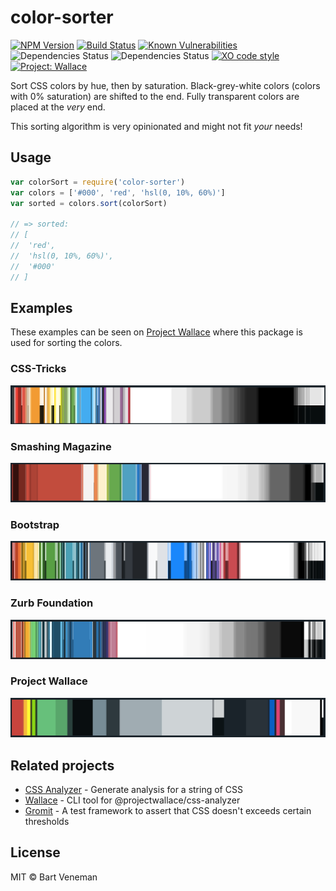 # color-sorter

[![NPM Version](https://img.shields.io/npm/v/color-sorter.svg)](https://www.npmjs.com/package/color-sorter)
[![Build Status](https://travis-ci.org/bartveneman/color-sorter.svg?branch=master)](https://travis-ci.org/bartveneman/color-sorter)
[![Known Vulnerabilities](https://snyk.io/test/github/bartveneman/color-sorter/badge.svg)](https://snyk.io/test/github/bartveneman/color-sorter)
![Dependencies Status](https://img.shields.io/david/bartveneman/color-sorter.svg)
![Dependencies Status](https://img.shields.io/david/dev/bartveneman/color-sorter.svg)
[![XO code style](https://img.shields.io/badge/code_style-XO-5ed9c7.svg)](https://github.com/sindresorhus/xo)
[![Project: Wallace](https://img.shields.io/badge/Project-Wallace-29c87d.svg)](https://www.projectwallace.com/oss)

Sort CSS colors by hue, then by saturation. Black-grey-white colors (colors with
0% saturation) are shifted to the end. Fully transparent colors are placed at
the _very_ end.

This sorting algorithm is very opinionated and might not fit _your_ needs!

## Usage

```js
var colorSort = require('color-sorter')
var colors = ['#000', 'red', 'hsl(0, 10%, 60%)']
var sorted = colors.sort(colorSort)

// => sorted:
// [
//  'red',
//  'hsl(0, 10%, 60%)',
//  '#000'
// ]
```

## Examples

These examples can be seen on [Project Wallace](https://projectwallace.com)
where this package is used for sorting the colors.

### CSS-Tricks

![CSS Tricks color sort example](/examples/css-tricks.png)

### Smashing Magazine

![Smashing Magazine color sort example](/examples/smashing-magazine.png)

### Bootstrap

![Bootstrap color sort example](/examples/bootstrap.png)

### Zurb Foundation

![Zurb Foundation color sort example](/examples/foundation.png)

### Project Wallace

![Project Wallace color sort example](/examples/project-wallace.png)

## Related projects

- [CSS Analyzer](https://github.com/projectwallace/css-analyzer) - Generate
  analysis for a string of CSS
- [Wallace](https://github.com/bartveneman/wallace-cli) - CLI tool for
  @projectwallace/css-analyzer
- [Gromit](https://github.com/bartveneman/gromit-cli) - A test framework to
  assert that CSS doesn't exceeds certain thresholds

## License

MIT © Bart Veneman
